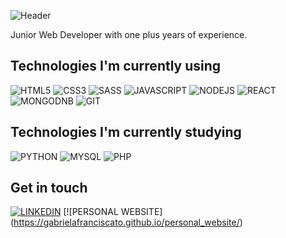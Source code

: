 
![Header](https://user-images.githubusercontent.com/65264337/207755958-98f99c5f-4bce-47c5-95cd-23f63b50ccab.png)

Junior Web Developer with one plus years of experience.

## Technologies I'm currently using
![HTML5](https://img.shields.io/badge/HTML5-E34F26?style=for-the-badge&logo=html5&logoColor=white)
![CSS3](https://img.shields.io/badge/CSS3-1572B6?style=for-the-badge&logo=css3&logoColor=white)
![SASS](https://img.shields.io/badge/Sass-CC6699?style=for-the-badge&logo=sass&logoColor=white)
![JAVASCRIPT](https://img.shields.io/badge/JavaScript-323330?style=for-the-badge&logo=javascript&logoColor=F7DF1E)
![NODEJS](https://img.shields.io/badge/Node.js-43853D?style=for-the-badge&logo=node.js&logoColor=white)
![REACT](https://img.shields.io/badge/React-20232A?style=for-the-badge&logo=react&logoColor=61DAFB)
![MONGODNB](https://img.shields.io/badge/MongoDB-4EA94B?style=for-the-badge&logo=mongodb&logoColor=white)
![GIT](https://img.shields.io/badge/GIT-E44C30?style=for-the-badge&logo=git&logoColor=white)

 
 ## Technologies I'm currently studying
 ![PYTHON](https://img.shields.io/badge/Python-3776AB?style=for-the-badge&logo=python&logoColor=white)
 ![MYSQL](https://img.shields.io/badge/MySQL-005C84?style=for-the-badge&logo=mysql&logoColor=white)
 ![PHP](https://img.shields.io/badge/PHP-777BB4?style=for-the-badge&logo=php&logoColor=white)


 ## Get in touch
 [![LINKEDIN](https://img.shields.io/badge/LinkedIn-0077B5?style=for-the-badge&logo=linkedin&logoColor=white)](https://www.linkedin.com/in/gabriela-franciscato/)
 [![PERSONAL WEBSITE] (https://gabrielafranciscato.github.io/personal_website/)
